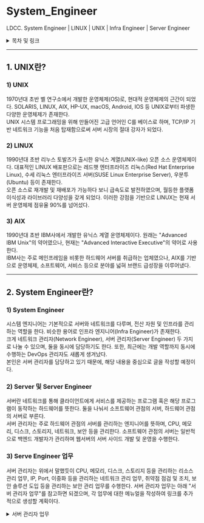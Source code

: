 # System_Engineer    

LDCC. System Engineer | LINUX | UNIX | Infra Engineer | Server Engineer

<details>
<summary>목차 및 링크</summary>
<div markdown="1">

> [1. UNIX란?]()    
> > [1) UNIX]()    
> > [2) LINUX]()    
> > [3) AIX]()    
> 
> [2. System Engineer란?]()    
> > [1) System Engineer]()    
> > [2) Server 및 Server Engineer]()    
> > [3) Server Engineer 업무]()    

</div>
</details>

-----

## 1. UNIX란?

### 1) UNIX

 1970년대 초반 벨 연구소에서 개발한 운영체제(OS)로, 현대적 운영체제의 근간이 되었다. SOLARIS, LINUX, AIX, HP-UX, macOS, Android, IOS 등 UNIX로부터 파생한 다양한 운영체제가 존재한다.    
 UNIX 시스템 프로그래밍을 위해 만들어진 고급 언어인 C를 베이스로 하며, TCP/IP 기반 네트워크 기능을 처음 탑재함으로써 서버 시장의 절대 강자가 되었다.    

### 2) LINUX

  1990년대 초반 리누스 토발즈가 출시한 유닉스 계열(UNIX-like) 오픈 소스 운영체제이다. 대표적인 LINUX 배포판으로는 레드햇 엔터프라이즈 리눅스(Red Hat Enterprise Linux), 수세 리눅스 엔터프라이즈 서버(SUSE Linux Enterprise Server), 우분투(Ubuntu) 등이 존재한다.    
 오픈 소스로 재개발 및 재배포가 가능하다 보니 급속도로 발전하였으며, 월등한 플랫폼 이식성과 라이브러리 다양성을 갖게 되었다. 이러한 강점을 기반으로 LINUX는 현재 서버 운영체제 점유율 90%를 넘어섰다.    

### 3) AIX

 1990년대 초반 IBM사에서 개발한 유닉스 계열 운영체제이다. 원래는 "Advanced IBM Unix"의 약어였으나, 현재는 "Advanced Interactive Executive"의 약어로 사용한다.    
 IBM사는 주로 메인프레임을 비롯한 하드웨어 서버를 취급하는 업체였으나, AIX를 기반으로 운영체제, 소프트웨어, 서비스 등으로 분야를 넓혀 브랜드 급성장을 이루어냈다.    

-----

## 2. System Engineer란?

### 1) System Engineer

 시스템 엔지니어는 기본적으로 서버와 네트워크를 다루며, 전산 자원 및 인프라를 관리하는 역할을 한다. 비슷한 용어로 인프라 엔지니어(Infra Engineer)가 존재한다.    
 크게 네트워크 관리자(Network Engineer), 서버 관리자(Server Engineer) 두 가지로 나눌 수 있으며, 둘을 동시에 담당하기도 한다. 또한, 최근에는 개발 역할까지 동시에 수행하는 DevOps 관리자도 새롭게 생겨났다.    
 본인은 서버 관리자를 담당하고 있기 때문에, 해당 내용을 중심으로 글을 작성할 예정이다.    

### 2) Server 및 Server Engineer

 서버란 네트워크를 통해 클라이언트에게 서비스를 제공하는 프로그램 혹은 해당 프로그램이 동작하는 하드웨어를 뜻한다. 둘을 나눠서 소프트웨어 관점의 서버, 하드웨어 관점의 서버로 부른다.    
 서버 관리자는 주로 하드웨어 관점의 서버를 관리하는 엔지니어를 뜻하며, CPU, 메모리, 디스크, 스토리지, 네트워크, 보안 등을 관리한다. 소프트웨어 관점의 서버는 일반적으로 백엔드 개발자가 관리하며 웹서버의 서버 사이드 개발 및 운영을 수행한다.    

### 3) Serve Engineer 업무
 
 서버 관리자는 위에서 말했듯이 CPU, 메모리, 디스크, 스토리지 등을 관리하는 리소스 관리 업무, IP, Port, 이중화 등을 관리하는 네트워크 관리 업무, 취약점 점검 및 조치, 보안 솔루션 도입 등을 관리하는 보안 관리 업무를 수행한다.
 서버 관리자 업무는 아래 "서버 관리자 업무"를 참고하면 되겠으며, 각 업무에 대한 메뉴얼을 작성하여 링크를 추가적으로 생성할 계획이다.    

<details>
<summary>서버 관리자 업무</summary>
<div markdown="1">

> 리소스 관리    
> - CPU 점검    
> - 메모리 점검    
> - 디스크 및 스토리지 점검    
> 
> 네트워크 관리    
> - IP 점검    
> - Port 점검    
> - 이중화 관리    
> 
> 보안 관리    
> - 취약점 점검 및 조치 (계정 관리)    
> - 취약점 점검 및 조치 (파일 및 디렉토리 관리)    
> - 취약점 점검 및 조치 (서비스 관리)    
> - 취약점 점검 및 조치 (패치 관리)    
> - 취약점 점검 및 조치 (로그 관리)    
> - 유해사이트 차단 솔루션    

</div>
</details>

